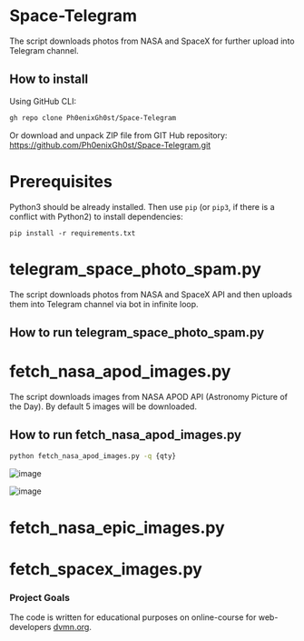 # Space-Telegram
The script downloads photos from NASA and SpaceX for further upload into Telegram channel.

## How to install
Using GitHub CLI:
```bash
gh repo clone Ph0enixGh0st/Space-Telegram
```

Or download and unpack ZIP file from GIT Hub repository: https://github.com/Ph0enixGh0st/Space-Telegram.git

# Prerequisites
Python3 should be already installed. 
Then use `pip` (or `pip3`, if there is a conflict with Python2) to install dependencies:
```
pip install -r requirements.txt
```

# telegram_space_photo_spam.py
The script downloads photos from NASA and SpaceX API and then uploads them into Telegram channel via bot in infinite loop.

## How to run telegram_space_photo_spam.py


# fetch_nasa_apod_images.py
The script downloads images from NASA APOD API (Astronomy Picture of the Day). By default 5 images will be downloaded.




## How to run fetch_nasa_apod_images.py

```bash
python fetch_nasa_apod_images.py -q {qty}
```
![image](https://user-images.githubusercontent.com/108229516/190181486-fd3b49ff-949f-47fe-acc9-12f0b01dd482.png)

![image](https://user-images.githubusercontent.com/108229516/190181244-631069dc-59ab-4f44-923a-cd46b58fd8bb.png)


# fetch_nasa_epic_images.py



# fetch_spacex_images.py






### Project Goals

The code is written for educational purposes on online-course for web-developers [dvmn.org](https://dvmn.org/).
